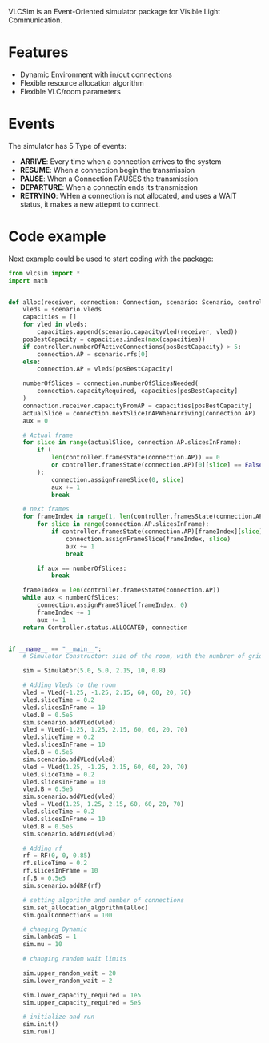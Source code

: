 VLCSim is an Event-Oriented simulator package for Visible Light Communication.

# Features

- Dynamic Environment with in/out connections 
- Flexible resource allocation algorithm 
- Flexible VLC/room parameters

# Events

The simulator has 5 Type of events:

* **ARRIVE**: Every time when a connection arrives to the system
* **RESUME**: When a connection begin the transmission
* **PAUSE**: When a Connection PAUSES the transmission
* **DEPARTURE**: When a connectin ends its transmission
* **RETRYING**: WHen a connection is not allocated, and uses a WAIT status, it makes a new attepmt to connect.

# Code example

Next example could be used to start coding with the package:

```python
from vlcsim import *
import math


def alloc(receiver, connection: Connection, scenario: Scenario, controller: Controller):
    vleds = scenario.vleds
    capacities = []
    for vled in vleds:
        capacities.append(scenario.capacityVled(receiver, vled))
    posBestCapacity = capacities.index(max(capacities))
    if controller.numberOfActiveConnections(posBestCapacity) > 5:
        connection.AP = scenario.rfs[0]
    else:
        connection.AP = vleds[posBestCapacity]

    numberOfSlices = connection.numberOfSlicesNeeded(
        connection.capacityRequired, capacities[posBestCapacity]
    )
    connection.receiver.capacityFromAP = capacities[posBestCapacity]
    actualSlice = connection.nextSliceInAPWhenArriving(connection.AP)
    aux = 0

    # Actual frame
    for slice in range(actualSlice, connection.AP.slicesInFrame):
        if (
            len(controller.framesState(connection.AP)) == 0
            or controller.framesState(connection.AP)[0][slice] == False
        ):
            connection.assignFrameSlice(0, slice)
            aux += 1
            break

    # next frames
    for frameIndex in range(1, len(controller.framesState(connection.AP))):
        for slice in range(connection.AP.slicesInFrame):
            if controller.framesState(connection.AP)[frameIndex][slice] == False:
                connection.assignFrameSlice(frameIndex, slice)
                aux += 1
                break

        if aux == numberOfSlices:
            break

    frameIndex = len(controller.framesState(connection.AP))
    while aux < numberOfSlices:
        connection.assignFrameSlice(frameIndex, 0)
        frameIndex += 1
        aux += 1
    return Controller.status.ALLOCATED, connection


if __name__ == "__main__":
    # Simulator Constructor: size of the room, with the numbrer of grids and the rho parameter

    sim = Simulator(5.0, 5.0, 2.15, 10, 0.8)

    # Adding Vleds to the room
    vled = VLed(-1.25, -1.25, 2.15, 60, 60, 20, 70)
    vled.sliceTime = 0.2
    vled.slicesInFrame = 10
    vled.B = 0.5e5
    sim.scenario.addVLed(vled)
    vled = VLed(-1.25, 1.25, 2.15, 60, 60, 20, 70)
    vled.sliceTime = 0.2
    vled.slicesInFrame = 10
    vled.B = 0.5e5
    sim.scenario.addVLed(vled)
    vled = VLed(1.25, -1.25, 2.15, 60, 60, 20, 70)
    vled.sliceTime = 0.2
    vled.slicesInFrame = 10
    vled.B = 0.5e5
    sim.scenario.addVLed(vled)
    vled = VLed(1.25, 1.25, 2.15, 60, 60, 20, 70)
    vled.sliceTime = 0.2
    vled.slicesInFrame = 10
    vled.B = 0.5e5
    sim.scenario.addVLed(vled)

    # Adding rf
    rf = RF(0, 0, 0.85)
    rf.sliceTime = 0.2
    rf.slicesInFrame = 10
    rf.B = 0.5e5
    sim.scenario.addRF(rf)

    # setting algorithm and number of connections
    sim.set_allocation_algorithm(alloc)
    sim.goalConnections = 100

    # changing Dynamic
    sim.lambdaS = 1
    sim.mu = 10

    # changing random wait limits

    sim.upper_random_wait = 20
    sim.lower_random_wait = 2

    sim.lower_capacity_required = 1e5
    sim.upper_capacity_required = 5e5

    # initialize and run
    sim.init()
    sim.run()



```


